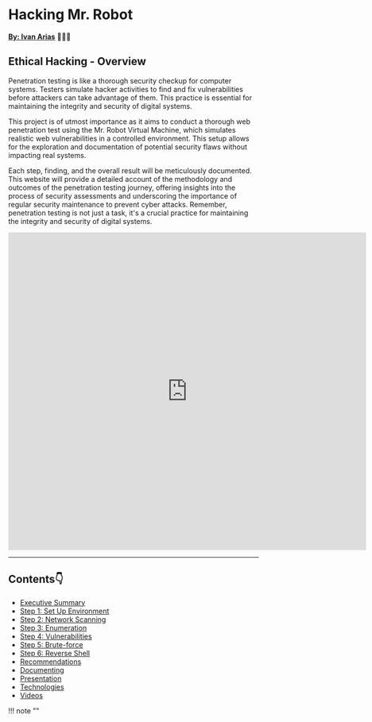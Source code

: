 # Hacking Mr. Robot

[**By: Ivan Arias**](http://www.hcoco1.com) 🧑🏻‍💻

## Ethical Hacking - Overview

Penetration testing is like a thorough security checkup for computer systems. Testers simulate hacker activities to find and fix vulnerabilities before attackers can take advantage of them. This practice is essential for maintaining the integrity and security of digital systems.

This project is of utmost importance as it aims to conduct a thorough web penetration test using the Mr. Robot Virtual Machine, which simulates realistic web vulnerabilities in a controlled environment. This setup allows for the exploration and documentation of potential security flaws without impacting real systems.

Each step, finding, and the overall result will be meticulously documented. This website will provide a detailed account of the methodology and outcomes of the penetration testing journey, offering insights into the process of security assessments and underscoring the importance of regular security maintenance to prevent cyber attacks. Remember, penetration testing is not just a task, it's a crucial practice for maintaining the integrity and security of digital systems.

<div align="center">
  <iframe width="720" height="640" 
    src="https://youtu.be/h_1kdILmgIE" 
    frameborder="0" 
    allow="accelerometer; autoplay; encrypted-media; gyroscope; picture-in-picture" 
    allowfullscreen>
  </iframe>
</div>


---

## Contents:point_down:

- [Executive Summary](1-summary.md)
- [Step 1: Set Up Environment](challenge_1.md)
- [Step 2: Network Scanning](challenge_2.md)
- [Step 3: Enumeration](challenge_3.md)
- [Step 4: Vulnerabilities](challenge_4.md)
- [Step 5: Brute-force](challenge_5.md)
- [Step 6: Reverse Shell](challenge_6.md)
- [Recommendations](o-recommendations.md)
- [Documenting](report.md)
- [Presentation](presentation.md)
- [Technologies](technologies.md)
- [Videos](videos.md)

!!! note ""
